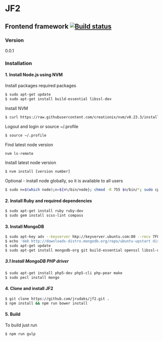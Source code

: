 # JF2
## Frontend framework [![Build status][ci-image]][ci-url]
### Version
0.0.1

### Installation
#### 1. Install Node.js using NVM
Install packages required packages
```sh
$ sudo apt-get update
$ sudo apt-get install build-essential libssl-dev
```
Install NVM
```sh
$ curl https://raw.githubusercontent.com/creationix/nvm/v0.23.3/install.sh | bash
```
Logout and login or source ~/.profile
```sh
$ source ~/.profile
```
Find latest node version
```sh
nvm ls-remote
```
Install latest node version
```sh
$ nvm install [version number]
```
Optional - install node globally, so it is available to all users
```sh
$ sudo n=$(which node);n=${n%/bin/node}; chmod -R 755 $n/bin/*; sudo cp -r $n/{bin,lib,share} /usr/local
```

#### 2. Install Ruby and required dependencies
```sh
$ sudo apt-get install ruby ruby-dev
$ sudo gem install scss-lint compass
```

#### 3. Install MongoDB
```sh
$ sudo apt-key adv --keyserver hkp://keyserver.ubuntu.com:80 --recv 7F0CEB10
$ echo 'deb http://downloads-distro.mongodb.org/repo/ubuntu-upstart dist 10gen' | sudo tee /etc/apt/sources.list.d/mongodb.list
$ sudo apt-get update
$ sudo apt-get install mongodb-org git build-essential openssl libssl-dev pkg-config
```

##### 3.1 Install MongoDB PHP driver
```sh
$ sudo apt-get install php5-dev php5-cli php-pear make
$ sudo pecl install mongo
```

#### 4. Clone and install JF2
```sh
$ git clone https://github.com/jrudaks/jf2.git .
$ npm install && npm run bower install
```

#### 5. Build
To build just run
```sh
$ npm run gulp
```

[ci-image]: https://codeship.com/projects/b878b460-12d2-0133-3a96-7276a727d42f/status?branch=master
[ci-url]: https://codeship.com/projects/92632
